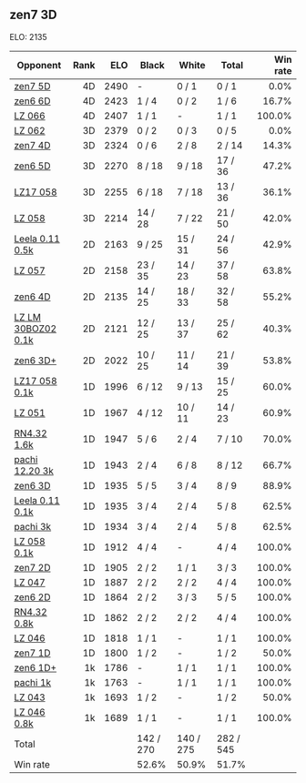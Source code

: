 ## zen7 3D ##

ELO: 2135

Opponent | Rank | ELO | Black | White | Total | Win rate
---------|-----:|----:|-------|-------|-------|-------:
[zen7 5D](zen7%205D.md) | 4D | 2490 | - | 0 / 1 | 0 / 1 | 0.0%
[zen6 6D](zen6%206D.md) | 4D | 2423 | 1 / 4 | 0 / 2 | 1 / 6 | 16.7%
[LZ 066](LZ%20066.md) | 4D | 2407 | 1 / 1 | - | 1 / 1 | 100.0%
[LZ 062](LZ%20062.md) | 3D | 2379 | 0 / 2 | 0 / 3 | 0 / 5 | 0.0%
[zen7 4D](zen7%204D.md) | 3D | 2324 | 0 / 6 | 2 / 8 | 2 / 14 | 14.3%
[zen6 5D](zen6%205D.md) | 3D | 2270 | 8 / 18 | 9 / 18 | 17 / 36 | 47.2%
[LZ17 058](LZ17%20058.md) | 3D | 2255 | 6 / 18 | 7 / 18 | 13 / 36 | 36.1%
[LZ 058](LZ%20058.md) | 3D | 2214 | 14 / 28 | 7 / 22 | 21 / 50 | 42.0%
[Leela 0.11 0.5k](Leela%200.11%200.5k.md) | 2D | 2163 | 9 / 25 | 15 / 31 | 24 / 56 | 42.9%
[LZ 057](LZ%20057.md) | 2D | 2158 | 23 / 35 | 14 / 23 | 37 / 58 | 63.8%
[zen6 4D](zen6%204D.md) | 2D | 2135 | 14 / 25 | 18 / 33 | 32 / 58 | 55.2%
[LZ LM 30BOZ02 0.1k](LZ%20LM%2030BOZ02%200.1k.md) | 2D | 2121 | 12 / 25 | 13 / 37 | 25 / 62 | 40.3%
[zen6 3D+](zen6%203D+.md) | 2D | 2022 | 10 / 25 | 11 / 14 | 21 / 39 | 53.8%
[LZ17 058 0.1k](LZ17%20058%200.1k.md) | 1D | 1996 | 6 / 12 | 9 / 13 | 15 / 25 | 60.0%
[LZ 051](LZ%20051.md) | 1D | 1967 | 4 / 12 | 10 / 11 | 14 / 23 | 60.9%
[RN4.32 1.6k](RN4.32%201.6k.md) | 1D | 1947 | 5 / 6 | 2 / 4 | 7 / 10 | 70.0%
[pachi 12.20 3k](pachi%2012.20%203k.md) | 1D | 1943 | 2 / 4 | 6 / 8 | 8 / 12 | 66.7%
[zen6 3D](zen6%203D.md) | 1D | 1935 | 5 / 5 | 3 / 4 | 8 / 9 | 88.9%
[Leela 0.11 0.1k](Leela%200.11%200.1k.md) | 1D | 1935 | 3 / 4 | 2 / 4 | 5 / 8 | 62.5%
[pachi 3k](pachi%203k.md) | 1D | 1934 | 3 / 4 | 2 / 4 | 5 / 8 | 62.5%
[LZ 058 0.1k](LZ%20058%200.1k.md) | 1D | 1912 | 4 / 4 | - | 4 / 4 | 100.0%
[zen7 2D](zen7%202D.md) | 1D | 1905 | 2 / 2 | 1 / 1 | 3 / 3 | 100.0%
[LZ 047](LZ%20047.md) | 1D | 1887 | 2 / 2 | 2 / 2 | 4 / 4 | 100.0%
[zen6 2D](zen6%202D.md) | 1D | 1864 | 2 / 2 | 3 / 3 | 5 / 5 | 100.0%
[RN4.32 0.8k](RN4.32%200.8k.md) | 1D | 1862 | 2 / 2 | 2 / 2 | 4 / 4 | 100.0%
[LZ 046](LZ%20046.md) | 1D | 1818 | 1 / 1 | - | 1 / 1 | 100.0%
[zen7 1D](zen7%201D.md) | 1D | 1800 | 1 / 2 | - | 1 / 2 | 50.0%
[zen6 1D+](zen6%201D+.md) | 1k | 1786 | - | 1 / 1 | 1 / 1 | 100.0%
[pachi 1k](pachi%201k.md) | 1k | 1763 | - | 1 / 1 | 1 / 1 | 100.0%
[LZ 043](LZ%20043.md) | 1k | 1693 | 1 / 2 | - | 1 / 2 | 50.0%
[LZ 046 0.8k](LZ%20046%200.8k.md) | 1k | 1689 | 1 / 1 | - | 1 / 1 | 100.0%
Total | | | 142 / 270 | 140 / 275 | 282 / 545 | 
Win rate| | | 52.6% | 50.9% | 51.7% | 
